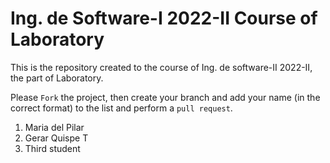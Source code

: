 # Ing. de Software-I 2022-II Course of Laboratory
This is the repository created to the course of Ing. de software-II 2022-II, the part of Laboratory.


Please `Fork` the project, then create your branch and add your name (in the correct format) to the list and perform a `pull request`.

<ol>
  <li>Maria del Pilar</li>
  <li>Gerar Quispe T</li>
  <li>Third student</li>
</ol>
